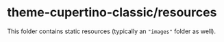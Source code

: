 # theme-cupertino-classic/resources

This folder contains static resources (typically an `"images"` folder as well).
